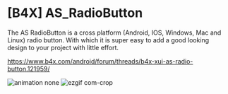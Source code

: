 # [B4X] AS_RadioButton
The AS RadioButton is a cross platform (Android, IOS, Windows, Mac and Linux) radio button. With which it is super easy to add a good looking design to your project with little effort.

https://www.b4x.com/android/forum/threads/b4x-xui-as-radio-button.121959/

![animation none](https://github.com/StolteX/AS_RadioButton/assets/79589469/ff51175e-d98c-4375-991f-38caa5281848)
![ezgif com-crop](https://github.com/StolteX/AS_RadioButton/assets/79589469/300b9432-c71a-489e-8665-4998451501c9)
